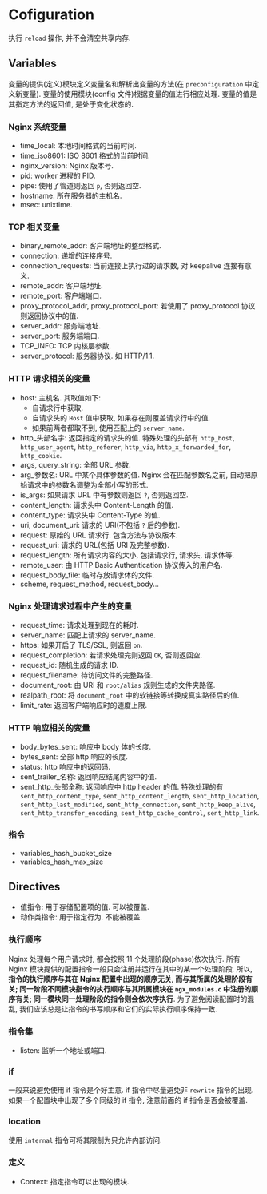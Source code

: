 # Cofiguration

执行 `reload` 操作, 并不会清空共享内存.

## Variables
变量的提供(定义)模块定义变量名和解析出变量的方法(在 `preconfiguration` 中定义新变量).
变量的使用模块(config 文件)根据变量的值进行相应处理. 变量的值是其指定方法的返回值, 是处于变化状态的.

### Nginx 系统变量
* time_local: 本地时间格式的当前时间.
* time_iso8601: ISO 8601 格式的当前时间.
* nginx_version: Nginx 版本号.
* pid: worker 进程的 PID.
* pipe: 使用了管道则返回 `p`, 否则返回空.
* hostname: 所在服务器的主机名.
* msec: unixtime.

### TCP 相关变量
* binary_remote_addr: 客户端地址的整型格式.
* connection: 递增的连接序号.
* connection_requests: 当前连接上执行过的请求数, 对 keepalive 连接有意义.
* remote_addr: 客户端地址.
* remote_port: 客户端端口.
* proxy_protocol_addr, proxy_protocol_port: 若使用了 proxy_protocol 协议则返回协议中的值.
* server_addr: 服务端地址.
* server_port: 服务端端口.
* TCP_INFO: TCP 内核层参数.
* server_protocol: 服务器协议. 如 HTTP/1.1.

### HTTP 请求相关的变量
* host: 主机名. 其取值如下:
    * 自请求行中获取.
    * 自请求头的 `Host` 值中获取, 如果存在则覆盖请求行中的值.
    * 如果前两者都取不到, 使用匹配上的 `server_name`.
* http_头部名字: 返回指定的请求头的值. 特殊处理的头部有 `http_host`, `http_user_agent`, `http_referer`, `http_via`, `http_x_forwarded_for`, `http_cookie`. 
* args, query_string: 全部 URL 参数.
* arg_参数名: URL 中某个具体参数的值. Nginx 会在匹配参数名之前, 自动把原始请求中的参数名调整为全部小写的形式.
* is_args: 如果请求 URL 中有参数则返回 `?`, 否则返回空.
* content_length: 请求头中 Content-Length 的值.
* content_type: 请求头中 Content-Type 的值.
* uri, document_uri: 请求的 URI(不包括 `?` 后的参数).
* request: 原始的 URL 请求行. 包含方法与协议版本.
* request_uri: 请求的 URL(包括 URI 及完整参数).
* request_length: 所有请求内容的大小, 包括请求行, 请求头, 请求体等.
* remote_user: 由 HTTP Basic Authentication 协议传入的用户名.
* request_body_file: 临时存放请求体的文件.
* scheme, request_method, request_body...

### Nginx 处理请求过程中产生的变量
* request_time: 请求处理到现在的耗时.
* server_name: 匹配上请求的 server_name.
* https: 如果开启了 TLS/SSL, 则返回 `on`.
* request_completion: 若请求处理完则返回 `OK`, 否则返回空.
* request_id: 随机生成的请求 ID.
* request_filename: 待访问文件的完整路径.
* document_root: 由 URI 和 `root/alias` 规则生成的文件夹路径.
* realpath_root: 将 `document_root` 中的软链接等转换成真实路径后的值.
* limit_rate: 返回客户端响应时的速度上限.


### HTTP 响应相关的变量
* body_bytes_sent: 响应中 body 体的长度.
* bytes_sent: 全部 http 响应的长度.
* status: http 响应中的返回码.
* sent_trailer_名称: 返回响应结尾内容中的值.
* sent_http_头部全称: 返回响应中 http header 的值. 特殊处理的有 `sent_http_content_type`, `sent_http_content_length`, `sent_http_location`, `sent_http_last_modified`, `sent_http_connection`, `sent_http_keep_alive`, `sent_http_transfer_encoding`, `sent_http_cache_control`, `sent_http_link`.

### 指令
* variables_hash_bucket_size
* variables_hash_max_size


## Directives
* 值指令: 用于存储配置项的值. 可以被覆盖.
* 动作类指令: 用于指定行为. 不能被覆盖.

### 执行顺序 
Nginx 处理每个用户请求时, 都会按照 11 个处理阶段(phase)依次执行. 所有 Nginx 模块提供的配置指令一般只会注册并运行在其中的某一个处理阶段. 所以, **指令的执行顺序与其在 Nginx 配置中出现的顺序无关, 而与其所属的处理阶段有关; 同一阶段不同模块指令的执行顺序与其所属模块在 `ngx_modules.c` 中注册的顺序有关; 同一模块同一处理阶段的指令则会依次序执行**.
为了避免阅读配置时的混乱, 我们应该总是让指令的书写顺序和它们的实际执行顺序保持一致.

### 指令集
* listen: 监听一个地址或端口.

### if
一般来说避免使用 if 指令是个好主意.
if 指令中尽量避免非 `rewrite` 指令的出现.
如果一个配置块中出现了多个同级的 if 指令, 注意前面的 if 指令是否会被覆盖.

### location
使用 `internal` 指令可将其限制为只允许内部访问.

### 定义
* Context: 指定指令可以出现的模块.
